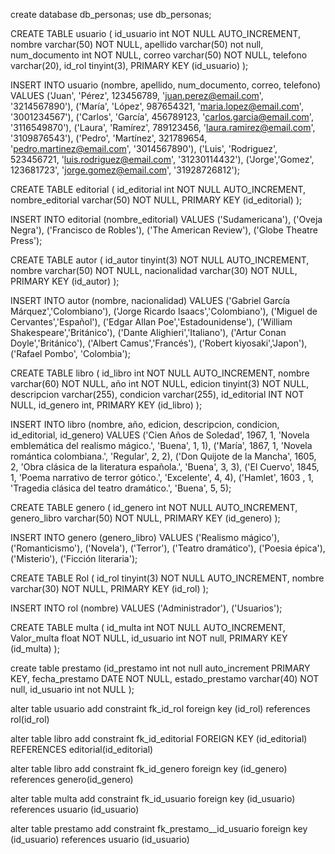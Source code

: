 create database db_personas;
use db_personas;

CREATE TABLE usuario
( id_usuario int NOT NULL AUTO_INCREMENT,
nombre varchar(50) NOT NULL,
apellido varchar(50) not null,
num_documento int NOT NULL,
correo varchar(50) NOT NULL,
telefono varchar(20),
id_rol tinyint(3), PRIMARY KEY (id_usuario)
);

INSERT INTO usuario (nombre, apellido, num_documento, correo, telefono) VALUES
('Juan', 'Pérez', 123456789, 'juan.perez@email.com', '3214567890'),
('María', 'López', 987654321, 'maria.lopez@email.com', '3001234567'),
('Carlos', 'García', 456789123, 'carlos.garcia@email.com', '3116549870'),
('Laura', 'Ramírez', 789123456, 'laura.ramirez@email.com', '3109876543'),
('Pedro', 'Martínez', 321789654, 'pedro.martinez@email.com', '3014567890'),
('Luis', 'Rodriguez', 523456721, 'luis.rodriguez@email.com', '31230114432'),
('Jorge','Gomez', 123681723', 'jorge.gomez@email.com', '31928726812');

CREATE TABLE editorial
( id_editorial int NOT NULL AUTO_INCREMENT,
nombre_editorial varchar(50) NOT NULL,
PRIMARY KEY (id_editorial) );

INSERT INTO editorial (nombre_editorial) VALUES
('Sudamericana'),
('Oveja Negra'),
('Francisco de Robles'),
('The American Review'),
('Globe Theatre Press');


CREATE TABLE autor
( id_autor tinyint(3) NOT NULL AUTO_INCREMENT,
nombre varchar(50) NOT NULL,
nacionalidad varchar(30) NOT NULL,
PRIMARY KEY (id_autor) );

INSERT INTO autor (nombre, nacionalidad) VALUES
('Gabriel García Márquez','Colombiano'),
('Jorge Ricardo Isaacs','Colombiano'),
('Miguel de Cervantes','Español'),
('Edgar Allan Poe','Estadounidense'),
('William Shakespeare','Británico'),
('Dante Alighieri','Italiano'),
('Artur Conan Doyle','Británico'),
('Albert Camus','Francés'),
('Robert kiyosaki','Japon'),
('Rafael Pombo', 'Colombia');

CREATE TABLE libro
( id_libro int NOT NULL AUTO_INCREMENT,
nombre varchar(60) NOT NULL,
año int NOT NULL,
edicion tinyint(3) NOT NULL,
descripcion varchar(255),
condicion varchar(255),
id_editorial INT NOT NULL,
id_genero int, PRIMARY KEY (id_libro) );

INSERT INTO libro (nombre, año, edicion, descripcion, condicion, id_editorial, id_genero) VALUES
('Cien Años de Soledad', 1967, 1, 'Novela emblemática del realismo mágico.', 'Buena', 1, 1),
('María', 1867, 1, 'Novela romántica colombiana.', 'Regular', 2, 2),
('Don Quijote de la Mancha', 1605, 2, 'Obra clásica de la literatura española.', 'Buena', 3, 3),
('El Cuervo', 1845, 1, 'Poema narrativo de terror gótico.', 'Excelente', 4, 4),
('Hamlet', 1603 , 1, 'Tragedia clásica del teatro dramático.', 'Buena', 5, 5);

CREATE TABLE genero
( id_genero int NOT NULL AUTO_INCREMENT,
genero_libro varchar(50) NOT NULL,
PRIMARY KEY (id_genero) );

INSERT INTO genero (genero_libro) VALUES
('Realismo mágico'),
('Romanticismo'),
('Novela'),
('Terror'),
('Teatro dramático'),
('Poesia épica'),
('Misterio'),
('Ficción literaria');

CREATE TABLE Rol
( id_rol tinyint(3) NOT NULL AUTO_INCREMENT,
nombre varchar(30) NOT NULL,
PRIMARY KEY (id_rol) );

INSERT INTO rol (nombre) VALUES
('Administrador'),
('Usuarios');

CREATE TABLE multa
( id_multa int NOT NULL AUTO_INCREMENT,
Valor_multa float NOT NULL,
id_usuario int NOT null,
PRIMARY KEY (id_multa) );

create table prestamo
(id_prestamo int not null auto_increment PRIMARY KEY,
fecha_prestamo DATE NOT NULL,
estado_prestamo varchar(40) NOT null,
id_usuario int not NULL );

alter table usuario
add constraint fk_id_rol foreign key
(id_rol) references rol(id_rol)

alter table libro add constraint fk_id_editorial FOREIGN KEY (id_editorial)
REFERENCES editorial(id_editorial)

alter table libro add constraint fk_id_genero foreign key
(id_genero) references genero(id_genero)

alter table multa add constraint fk_id_usuario foreign key (id_usuario)
references usuario (id_usuario)

alter table prestamo
add constraint fk_prestamo__id_usuario
foreign key (id_usuario)
references usuario (id_usuario)
